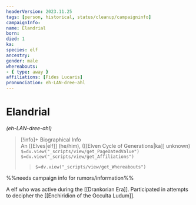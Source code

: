 ```yaml
---
headerVersion: 2023.11.25
tags: [person, historical, status/cleanup/campaigninfo]
campaignInfo:
name: Elandrial
born:
died: 1
ka:
species: elf
ancestry:
gender: male
whereabouts:
- { type: away }
affiliations: [Fides Lucaris]
pronunciation: eh-LAN-dree-ahl
---
```

# Elandrial
*(eh-LAN-dree-ahl)*
>[!info]+ Biographical Info  
> An [[Elves|elf]] (he/him), ([[Elven Cycle of Generations|ka]] unknown)  
> `$=dv.view("_scripts/view/get_PageDatedValue")`  
> `$=dv.view("_scripts/view/get_Affiliations")`  
>> `$=dv.view("_scripts/view/get_Whereabouts")`

%%needs campaign info for rumors/information%%

A elf who was active during the [[Drankorian Era]]. Participated in attempts to decipher the [[Enchiridion of the Occulta Ludum]].